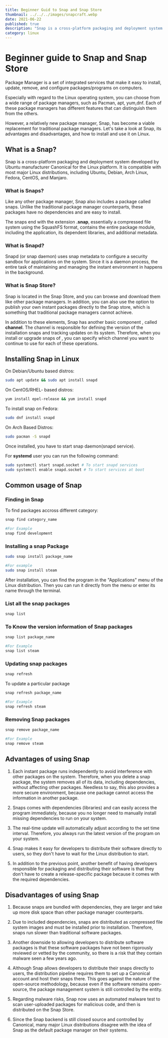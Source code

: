 ```yaml
---
title: Beginner Guid to Snap and Snap Store
thumbnail: ../../../images/snapcraft.webp
date: 2021-06-22
published: true
description: "Snap is a cross-platform packaging and deployment system developed by Ubuntu manufacturer Canonical for the Linux platform. It is compatible with most major Linux distributions, including Ubuntu, Debian, Arch Linux,Fedora, CentOS, and Manjaro."
category: linux
---
```


# Beginner guide to Snap and Snap Store

Package Manager is a set of integrated
services that make it easy to install, update, remove, and configure
packages/programs on computers.

Especially with regard to the Linux operating system, you can choose
from a wide range of package managers, such as Pacman, apt, yum,dnf. Each of these package managers has different
features that can distinguish them from the others.

However, a relatively new package manager, Snap, has become a
viable replacement for traditional package managers. Let's take a look at Snap, its
advantages and disadvantages, and how to install and use it on Linux.

## What is a Snap?

Snap is a cross-platform packaging and deployment system developed by Ubuntu
manufacturer Canonical for the Linux platform. It is compatible with most major Linux
distributions, including Ubuntu, Debian, Arch Linux,
Fedora, CentOS, and Manjaro.

### What is Snaps?

Like any other package manager, Snap also includes a package called
snaps. Unlike the traditional package manager counterparts, these packages have no dependencies and are easy to install.

The snaps end with the extension **.snap**, essentially a compressed
file system using the SquashFS format, contains the entire
package module, including the application, its dependent libraries, and additional
metadata.

### What is Snapd?

Snapd (or snap daemon) uses snap metadata to configure a
security sandbox for applications on the system. Since it is a daemon process, the entire task of maintaining and managing the instant environment in
happens in the background.

### What is Snap Store?

Snap is located in the Snap Store, and you can browse and download them like other
package managers. In addition, you can also use the
option to publish your own instant packages directly to the Snap store, which is
something that traditional package managers cannot achieve.

In addition to these elements, Snap has another basic component
, called **channel**. The channel is responsible for defining the version
of the installation snaps and tracking updates on its system. Therefore, when you install or upgrade snaps of
, you can specify which
channel you want to continue to use for each of these operations.

## Installing Snap in Linux

On Debian/Ubuntu based distros:

```bash
sudo apt update && sudo apt install snapd
```

On CentOS/RHEL- based distros:

```bash
yum install epel-release && yum install snapd
```

To install snap on Fedora:

```bash
sudo dnf install snapd
```

On Arch Based Distros:

```bash
sudo pacman -S snapd
```

Once installed, you have to start snap daemon(snapd service).

For **systemd** user you can run the following command:

```bash
sudo systemctl start snapd.socket # To start snapd services
sudo systemctl enable snapd.socket # To start services at boot
```

## Common usage of Snap

### Finding in Snap

To find packages accross different category:

```bash
snap find category_name

#For Example
snap find development

```

### Installing a snap Package

```bash
sudo snap install package_name

#For example
sudo snap install steam
```

After installation, you can find the program in the "Applications" menu of the Linux distribution. Then you can run it directly from the menu or enter its name through the terminal.

### List all the snap packages

```bash
snap list
```

### To Know the version information of Snap packages

```bash
snap list package_name

#For Example
snap list steam
```

### Updating snap packages

```bash
snap refresh
```

To update a particular package

```bash
snap refresh package_name

#For Example
snap refresh steam
```

### Removing Snap packages

```bash
snap remove package_name

#For Example
snap remove steam
```

## Advantages of using Snap

1. Each instant package runs independently to avoid interference with other packages on the system. Therefore, when you delete a snap package, the system removes all of its data, including dependencies, without affecting other packages. Needless to say, this also provides a more secure environment, because one package cannot access the information in another package.

2. Snaps comes with dependencies (libraries) and can easily access the program immediately, because you no longer need to manually install missing dependencies to run on your system.
3. The real-time update will automatically adjust according to the set time interval. Therefore, you always run the latest version of the program on your system.

4. Snap makes it easy for developers to distribute their software directly to users, so they don't have to wait for the Linux distribution to start.

5. In addition to the previous point, another benefit of having developers responsible for packaging and distributing their software is that they don't have to create a release-specific package because it comes with the required dependencies.

## Disadvantages of using Snap

1. Because snaps are bundled with dependencies, they are larger and take up more disk space than other package manager counterparts.

2. Due to included dependencies, snaps are distributed as compressed file system images and must be installed prior to installation. Therefore, snaps run slower than traditional software packages.

3. Another downside to allowing developers to distribute software packages is that these software packages have not been rigorously reviewed or vetted by the community, so there is a risk that they contain malware seen a few years ago.

4. Although Snap allows developers to distribute their snaps directly to users, the distribution pipeline requires them to set up a Canonical account and host their snaps there. This goes against the nature of the open-source methodology, because even if the software remains open-source, the package management system is still controlled by the entity.

5. Regarding malware risks, Snap now uses an automated malware test to scan user-uploaded packages for malicious code, and then is distributed on the Snap Store.

6. Since the Snap backend is still closed source and controlled by Canonical, many major Linux distributions disagree with the idea of Snap as the default package manager on their systems.
